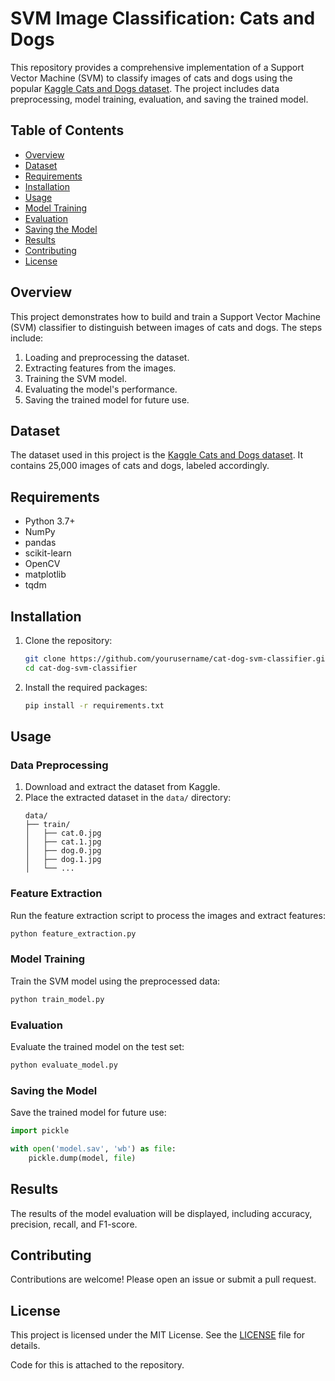 # SVM Image Classification: Cats and Dogs

This repository provides a comprehensive implementation of a Support Vector Machine (SVM) to classify images of cats and dogs using the popular [Kaggle Cats and Dogs dataset](https://www.kaggle.com/c/dogs-vs-cats/data). The project includes data preprocessing, model training, evaluation, and saving the trained model.

## Table of Contents

- [Overview](#overview)
- [Dataset](#dataset)
- [Requirements](#requirements)
- [Installation](#installation)
- [Usage](#usage)
- [Model Training](#model-training)
- [Evaluation](#evaluation)
- [Saving the Model](#saving-the-model)
- [Results](#results)
- [Contributing](#contributing)
- [License](#license)

## Overview

This project demonstrates how to build and train a Support Vector Machine (SVM) classifier to distinguish between images of cats and dogs. The steps include:
1. Loading and preprocessing the dataset.
2. Extracting features from the images.
3. Training the SVM model.
4. Evaluating the model's performance.
5. Saving the trained model for future use.

## Dataset

The dataset used in this project is the [Kaggle Cats and Dogs dataset](https://www.kaggle.com/c/dogs-vs-cats/data). It contains 25,000 images of cats and dogs, labeled accordingly.

## Requirements

- Python 3.7+
- NumPy
- pandas
- scikit-learn
- OpenCV
- matplotlib
- tqdm

## Installation

1. Clone the repository:
   ```bash
   git clone https://github.com/yourusername/cat-dog-svm-classifier.git
   cd cat-dog-svm-classifier
   ```

2. Install the required packages:
   ```bash
   pip install -r requirements.txt
   ```

## Usage

### Data Preprocessing

1. Download and extract the dataset from Kaggle.
2. Place the extracted dataset in the `data/` directory:
   ```
   data/
   ├── train/
   │   ├── cat.0.jpg
   │   ├── cat.1.jpg
   │   ├── dog.0.jpg
   │   ├── dog.1.jpg
   │   └── ...
   ```

### Feature Extraction

Run the feature extraction script to process the images and extract features:
```bash
python feature_extraction.py
```

### Model Training

Train the SVM model using the preprocessed data:
```bash
python train_model.py
```

### Evaluation

Evaluate the trained model on the test set:
```bash
python evaluate_model.py
```

### Saving the Model

Save the trained model for future use:
```python
import pickle

with open('model.sav', 'wb') as file:
    pickle.dump(model, file)
```

## Results

The results of the model evaluation will be displayed, including accuracy, precision, recall, and F1-score.

## Contributing

Contributions are welcome! Please open an issue or submit a pull request.

## License

This project is licensed under the MIT License. See the [LICENSE](LICENSE) file for details.

Code for this is attached to the repository.


